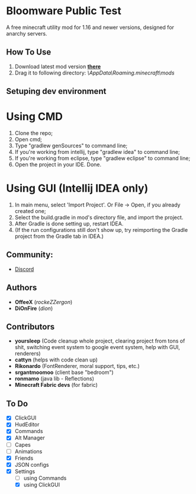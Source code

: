 # Bloomware Public Test
A free minecraft utility mod for 1.16 and newer versions, designed for anarchy servers.

## How To Use
1) Download latest mod version [**there**](https://github.com/TheFishDevs/Bloomware/releases)
2) Drag it to following directory: *\AppData\Roaming\.minecraft\mods*

## Setuping dev environment
# Using CMD
1) Clone the repo;
2) Open cmd;
3) Type "gradlew genSources" to command line;
4) If you're working from intellij, type "gradlew idea" to command line;
5) If you're working from eclipse, type "gradlew eclipse" to command line;
6) Open the project in your IDE. Done.
# Using GUI (Intellij IDEA only)
1) In main menu, select 'Import Project'. Or File → Open, if you already created one;
2) Select the build.gradle in mod's directory file, and import the project.
3) After Gradle is done setting up, restart IDEA.
4) (If the run configurations still don't show up, try reimporting the Gradle project from the Gradle tab in IDEA.)

## Community:
- [Discord](https://discord.gg/D4G7JN5d7m)

## Authors
- **OffeeX** (*rockeZZergon*)
- **DiOnFire** (*dion*)

## Contributors
- **yoursleep** (Code cleanup whole project, clearing project from tons of shit, switching event system to google event system, help with GUI, renderers)
- **cattyn** (helps with code clean up)
- **Rikonardo** (FontRenderer, moral support, tips, etc.)
- **srgantmoomoo** (client base "bedroom")
- **ronmamo** (java lib - Reflections)
- **Minecraft Fabric devs** (for fabric)

## To Do
- [X] ClickGUI
- [X] HudEditor
- [X] Commands
- [X] Alt Manager
- [ ] Capes
- [ ] Animations
- [X] Friends
- [X] JSON configs
- [X] Settings
  - [ ] using Commands
  - [X] using ClickGUI
